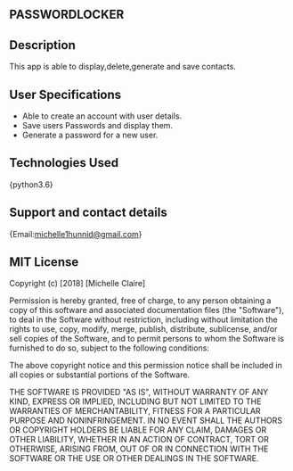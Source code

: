 
PASSWORDLOCKER
---

Description
---
This app is able to display,delete,generate and save contacts.

User Specifications
---
* Able to create an account with user details.
* Save users Passwords and display them.
* Generate a password for a new user.

Technologies Used
---
{python3.6}

Support and contact details
----
{Email:michelle1hunnid@gmail.com} 

MIT License
---
Copyright (c) [2018] [Michelle Claire]

Permission is hereby granted, free of charge, to any person obtaining a copy of this software and associated documentation files (the "Software"), to deal in the Software without restriction, including without limitation the rights to use, copy, modify, merge, publish, distribute, sublicense, and/or sell copies of the Software, and to permit persons to whom the Software is furnished to do so, subject to the following conditions:

The above copyright notice and this permission notice shall be included in all copies or substantial portions of the Software.

THE SOFTWARE IS PROVIDED "AS IS", WITHOUT WARRANTY OF ANY KIND, EXPRESS OR IMPLIED, INCLUDING BUT NOT LIMITED TO THE WARRANTIES OF MERCHANTABILITY, FITNESS FOR A PARTICULAR PURPOSE AND NONINFRINGEMENT. IN NO EVENT SHALL THE AUTHORS OR COPYRIGHT HOLDERS BE LIABLE FOR ANY CLAIM, DAMAGES OR OTHER LIABILITY, WHETHER IN AN ACTION OF CONTRACT, TORT OR OTHERWISE, ARISING FROM, OUT OF OR IN CONNECTION WITH THE SOFTWARE OR THE USE OR OTHER DEALINGS IN THE SOFTWARE.


